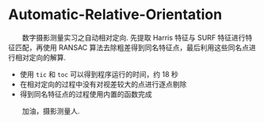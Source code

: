 # Automatic-Relative-Orientation
&emsp;&emsp;数字摄影测量实习之自动相对定向. 先提取 Harris 特征与 SURF 特征进行特征匹配，再使用 RANSAC 算法去除粗差得到同名特征点，最后利用这些同名点进行相对定向的解算. 

- 使用 `tic` 和 `toc` 可以得到程序运行的时间，约 18 秒
- 在相对定向的过程中没有对视差较大的点进行逐点剔除
- 得到同名特征点的过程使用内置的函数完成

&emsp;&emsp;加油，摄影测量人. 
